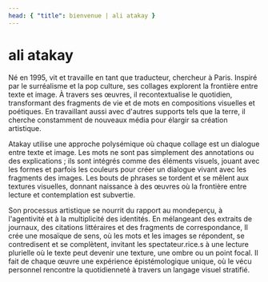 ```yaml
---
head: { "title": bienvenue | ali atakay }
---
```


# ali atakay

Né en 1995, vit et travaille en tant que traducteur, chercheur à Paris. Inspiré par le surréalisme et la pop culture, ses collages explorent la frontière entre texte et image. À travers ses œuvres, il recontextualise le quotidien, transformant des fragments de vie et de mots en compositions visuelles et poétiques. En travaillant aussi avec d'autres supports tels que la terre, il cherche constamment de nouveaux média pour élargir sa création artistique.

Atakay utilise une approche polysémique où chaque collage est un dialogue entre texte et image. Les mots ne sont pas simplement des annotations ou des explications ; ils sont intégrés comme des éléments visuels, jouant avec les formes et parfois les couleurs pour créer un dialogue vivant avec les fragments des images. Les bouts de phrases se tordent et se mêlent aux textures visuelles, donnant naissance à des œuvres où la frontière entre lecture et contemplation est subvertie.

Son processus artistique se nourrit du rapport au mondeperçu, à l'agentivité et à la multiplicité des identités. En mélangeant des extraits de journaux, des citations littéraires et des fragments de correspondance, Il crée une mosaïque de sens, où les mots et les images se répondent, se contredisent et se complètent, invitant les spectateur.rice.s à une lecture plurielle où le texte peut devenir une texture, une ombre ou un point focal. Il fait de chaque œuvre une expérience épistémologique unique, où le vécu personnel rencontre la quotidienneté à travers un langage visuel stratifié.

